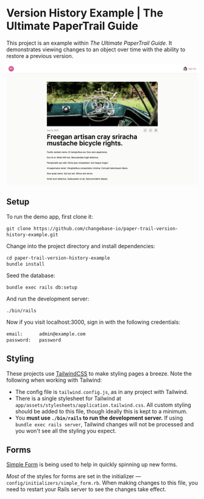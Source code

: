 # Version History Example | The Ultimate PaperTrail Guide

This project is an example within _The Ultimate PaperTrail Guide_. It demonstrates viewing changes to an object over time with the ability to restore a previous version.

![PaperTrail Version History Example Screenshot](./docs/blog-show-screenshot.png)

## Setup

To run the demo app, first clone it:

    git clone https://github.com/changebase-io/paper-trail-version-history-example.git

Change into the project directory and install dependencies:

    cd paper-trail-version-history-example
    bundle install

Seed the database:

    bundle exec rails db:setup

And run the development server:

    ./bin/rails

Now if you visit localhost:3000, sign in with the following credentials:

    email:      admin@example.com
    password:   password

## Styling

These projects use [TailwindCSS](https://tailwindcss.com/) to make styling pages a breeze. Note the following when working with Tailwind:

- The config file is `tailwind.config.js`, as in any project with Tailwind.
- There is a single stylesheet for Tailwind at `app/assets/stylesheets/application.tailwind.css`. All custom styling should be added to this file, though ideally this is kept to a minimum.
- You **must use `./bin/rails` to run the development server.** If using `bundle exec rails server`, Tailwind changes will not be processed and you won't see all the styling you expect.

## Forms

[Simple Form](https://github.com/heartcombo/simple_form) is being used to help in quickly spinning up new forms.

_Most_ of the styles for forms are set in the initializer — `config/initializers/simple_form.rb`. When making changes to this file, you need to restart your Rails server to see the changes take effect.
